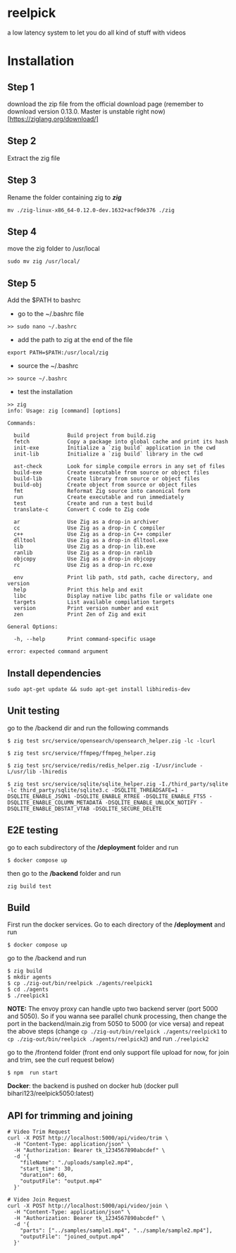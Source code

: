 # reelpick

a low latency system to let you do all kind of stuff with videos

# Installation

## Step 1

download the zip file from the official download page (remember to download version 0.13.0. Master is unstable right now)
[https://ziglang.org/download/]

## Step 2

Extract the zig file

## Step 3

Rename the folder containing zig to **_zig_**

```
mv ./zig-linux-x86_64-0.12.0-dev.1632+acf9de376 ./zig
```

## Step 4

move the zig folder to /usr/local

```
sudo mv zig /usr/local/
```

## Step 5

Add the $PATH to bashrc

- go to the ~/.bashrc file

```
>> sudo nano ~/.bashrc
```

- add the path to zig at the end of the file

```
export PATH=$PATH:/usr/local/zig
```

- source the ~/.bashrc

```
>> source ~/.bashrc
```

- test the installation

```
>> zig
info: Usage: zig [command] [options]

Commands:

  build            Build project from build.zig
  fetch            Copy a package into global cache and print its hash
  init-exe         Initialize a `zig build` application in the cwd
  init-lib         Initialize a `zig build` library in the cwd

  ast-check        Look for simple compile errors in any set of files
  build-exe        Create executable from source or object files
  build-lib        Create library from source or object files
  build-obj        Create object from source or object files
  fmt              Reformat Zig source into canonical form
  run              Create executable and run immediately
  test             Create and run a test build
  translate-c      Convert C code to Zig code

  ar               Use Zig as a drop-in archiver
  cc               Use Zig as a drop-in C compiler
  c++              Use Zig as a drop-in C++ compiler
  dlltool          Use Zig as a drop-in dlltool.exe
  lib              Use Zig as a drop-in lib.exe
  ranlib           Use Zig as a drop-in ranlib
  objcopy          Use Zig as a drop-in objcopy
  rc               Use Zig as a drop-in rc.exe

  env              Print lib path, std path, cache directory, and version
  help             Print this help and exit
  libc             Display native libc paths file or validate one
  targets          List available compilation targets
  version          Print version number and exit
  zen              Print Zen of Zig and exit

General Options:

  -h, --help       Print command-specific usage

error: expected command argument
```

## Install dependencies

```
sudo apt-get update && sudo apt-get install libhiredis-dev

```

## Unit testing 
go to the /backend dir and run the following commands
```
$ zig test src/service/opensearch/opensearch_helper.zig -lc -lcurl

$ zig test src/service/ffmpeg/ffmpeg_helper.zig 

$ zig test src/service/redis/redis_helper.zig -I/usr/include -L/usr/lib -lhiredis

$ zig test src/service/sqlite/sqlite_helper.zig -I./third_party/sqlite -lc third_party/sqlite/sqlite3.c -DSQLITE_THREADSAFE=1 -DSQLITE_ENABLE_JSON1 -DSQLITE_ENABLE_RTREE -DSQLITE_ENABLE_FTS5 -DSQLITE_ENABLE_COLUMN_METADATA -DSQLITE_ENABLE_UNLOCK_NOTIFY -DSQLITE_ENABLE_DBSTAT_VTAB -DSQLITE_SECURE_DELETE

```

## E2E testing
go to each subdirectory of the **/deployment** folder and run 
```
$ docker compose up
``` 
then go to the **/backend** folder and run 
```
zig build test
``` 


## Build

First run the docker services. Go to each directory of the **/deployment** and run

```
$ docker compose up
```

go to the /backend and run

```
$ zig build
$ mkdir agents
$ cp ./zig-out/bin/reelpick ./agents/reelpick1
$ cd ./agents
$ ./reelpick1
```
**NOTE:** The envoy proxy can handle upto two backend server (port 5000 and 5050). So if you wanna see parallel chunk processing, then change the port in the backend/main.zig from 5050 to 5000 (or vice versa) and repeat the above steps (change `cp ./zig-out/bin/reelpick ./agents/reelpick1` to `cp ./zig-out/bin/reelpick ./agents/reelpick2`) and run `./reelpick2`

go to the /frontend folder (front end only support file upload for now, for join and trim, see the curl request below)

```
$ npm  run start
```

**Docker**: the backend is pushed on docker hub (docker pull bihari123/reelpick5050:latest)

## API for trimming and joining

```
# Video Trim Request
curl -X POST http://localhost:5000/api/video/trim \
  -H "Content-Type: application/json" \
  -H "Authorization: Bearer tk_1234567890abcdef" \
  -d '{
    "fileName": "./uploads/sample2.mp4",
    "start_time": 30,
    "duration": 60,
    "outputFile": "output.mp4"
  }'

# Video Join Request
curl -X POST http://localhost:5000/api/video/join \
  -H "Content-Type: application/json" \
  -H "Authorization: Bearer tk_1234567890abcdef" \
  -d '{
    "parts": ["../samples/sample1.mp4", "../sample/sample2.mp4"],
    "outputFile": "joined_output.mp4"
  }'
```